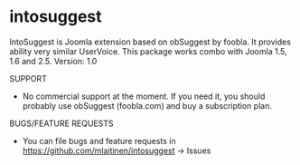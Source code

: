 intosuggest
===========

IntoSuggest is Joomla extension based on obSuggest by foobla. It provides ability very similar UserVoice. 
This package works combo with Joomla 1.5, 1.6 and 2.5.
Version: 1.0

SUPPORT
- No commercial support at the moment. If you need it, you should probably use obSuggest (foobla.com) and buy a subscription plan.

BUGS/FEATURE REQUESTS
- You can file bugs and feature requests in https://github.com/mlaitinen/intosuggest -> Issues

